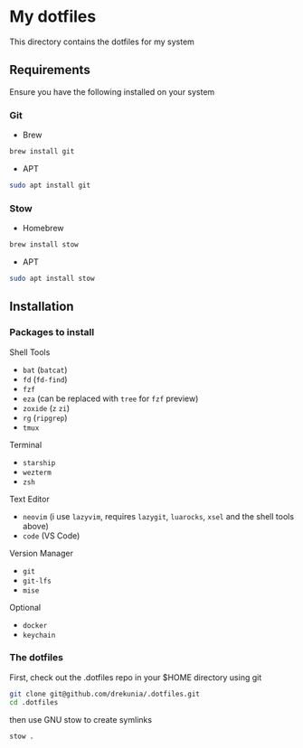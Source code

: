 # My dotfiles

This directory contains the dotfiles for my system

## Requirements

Ensure you have the following installed on your system

### Git

- Brew

```bash
brew install git
```

- APT

```bash
sudo apt install git
```

### Stow

- Homebrew

```bash
brew install stow
```

- APT

```bash
sudo apt install stow
```

## Installation

### Packages to install

Shell Tools

- `bat` (`batcat`)
- `fd` (`fd-find`)
- `fzf`
- `eza` (can be replaced with `tree` for `fzf` preview)
- `zoxide` (`z` `zi`)
- `rg` (`ripgrep`)
- `tmux`

Terminal

- `starship`
- `wezterm`
- `zsh`

Text Editor

- `neovim`
  (i use `lazyvim`, requires `lazygit`, `luarocks`, `xsel` and the shell tools above)
- `code` (VS Code)

Version Manager

- `git`
- `git-lfs`
- `mise`

Optional

- `docker`
- `keychain`

### The dotfiles

First, check out the .dotfiles repo in your $HOME directory using git

```bash
git clone git@github.com/drekunia/.dotfiles.git
cd .dotfiles
```

then use GNU stow to create symlinks

```bash
stow .
```
